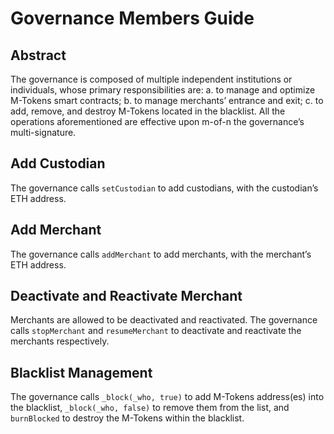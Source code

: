 # Governance Members Guide
## Abstract
The governance is composed of multiple independent institutions or individuals, whose primary responsibilities are: a. to manage and optimize M-Tokens smart contracts; b. to manage merchants’ entrance and exit; c. to add, remove, and destroy M-Tokens located in the blacklist. All the operations aforementioned are effective upon m-of-n the governance’s multi-signature.

## Add Custodian
The governance calls `setCustodian` to add custodians, with the custodian’s ETH address.

## Add Merchant
The governance calls `addMerchant` to add merchants, with the merchant’s ETH address.

## Deactivate and Reactivate Merchant
Merchants are allowed to be deactivated and reactivated. The governance calls `stopMerchant` and `resumeMerchant` to deactivate and reactivate the merchants respectively. 

## Blacklist Management
The governance calls `_block(_who, true)` to add M-Tokens address(es) into the blacklist, `_block(_who, false)` to remove them from the list, and `burnBlocked` to destroy the M-Tokens within the blacklist.
